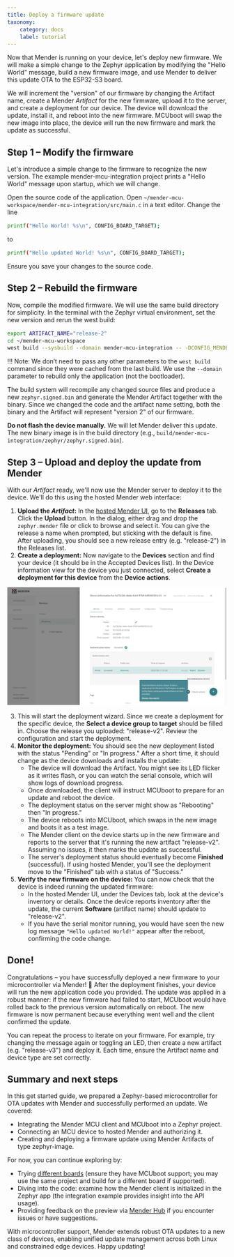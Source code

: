 ```yaml
---
title: Deploy a firmware update
taxonomy:
    category: docs
    label: tutorial
---
```


Now that Mender is running on your device, let's deploy new firmware. We will make a simple change to the Zephyr application by modifying the "Hello World" message, build a new firmware image, and use Mender to deliver this update OTA to the ESP32-S3 board.

We will increment the "version" of our firmware by changing the Artifact name, create a Mender *Artifact* for the new firmware, upload it to the server, and create a deployment for our device. The device will download the update, install it, and reboot into the new firmware. MCUboot will swap the new image into place, the device will run the new firmware and mark the update as successful.


## Step 1 – Modify the firmware

Let's introduce a simple change to the firmware to recognize the new version. The example mender-mcu-integration project prints a "Hello World" message upon startup, which we will change.

Open the source code of the application. Open `~/mender-mcu-workspace/mender-mcu-integration/src/main.c` in a text editor. Change the line

```bash
printf("Hello World! %s\n", CONFIG_BOARD_TARGET);
```

to

```bash
printf("Hello updated World! %s\n", CONFIG_BOARD_TARGET);
```

Ensure you save your changes to the source code.


## Step 2 – Rebuild the firmware

Now, compile the modified firmware. We will use the same build directory for simplicity. In the terminal with the Zephyr virtual environment, set the new version and rerun the west build:

```bash
export ARTIFACT_NAME="release-2"
cd ~/mender-mcu-workspace
west build --sysbuild --domain mender-mcu-integration -- -DCONFIG_MENDER_ARTIFACT_NAME=\"$ARTIFACT_NAME\"
```

!!! Note: We don’t need to pass any other parameters to the `west build` command since they were cached from the last build. We use the `--domain` parameter to rebuild only the application (not the bootloader).

The build system will recompile any changed source files and produce a new `zephyr.signed.bin` and generate the Mender Artifact together with the binary. Since we changed the code and the artifact name setting, both the binary and the Artifact will represent "version 2" of our firmware.

**Do not flash the device manually.** We will let Mender deliver this update. The new binary image is in the build directory (e.g., `build/mender-mcu-integration/zephyr/zephyr.signed.bin`).


## Step 3 – Upload and deploy the update from Mender

With our *Artifact* ready, we'll now use the Mender server to deploy it to the device. We'll do this using the hosted Mender web interface:

1. **Upload the *Artifact*:** In the [hosted Mender UI](https://hosted.mender.io?target=_blank), go to the **Releases** tab. Click the **Upload** button. In the dialog, either drag and drop the `zephyr.mender` file or click to browse and select it. You can give the release a name when prompted, but sticking with the default is fine. After uploading, you should see a new release entry (e.g. "release-2") in the Releases list.
2. **Create a deployment:** Now navigate to the **Devices** section and find your device (it should be in the Accepted Devices list). In the Device information view for the device you just connected, select **Create a deployment for this device** from the **Device actions**.

![create deployment](create-deployment.png)

3. This will start the deployment wizard. Since we create a deployment for the specific device, the **Select a device group to target** should be filled in. Choose the release you uploaded: "release-v2". Review the configuration and start the deployment.
4. **Monitor the deployment:** You should see the new deployment listed with the status "Pending" or "In progress." After a short time, it should change as the device downloads and installs the update:
   * The device will download the Artifact. You might see its LED flicker as it writes flash, or you can watch the serial console, which will show logs of download progress.
   * Once downloaded, the client will instruct MCUboot to prepare for an update and reboot the device.
   * The deployment status on the server might show as "Rebooting" then "In progress."
   * The device reboots into MCUboot, which swaps in the new image and boots it as a test image.
   * The Mender client on the device starts up in the new firmware and reports to the server that it's running the new artifact "release-v2". Assuming no issues, it then marks the update as successful.
   * The server's deployment status should eventually become **Finished** (successful). If using hosted Mender, you'll see the deployment move to the "Finished" tab with a status of "Success."
5. **Verify the new firmware on the device:** You can now check that the device is indeed running the updated firmware:
   * In the hosted Mender UI, under the Devices tab, look at the device's inventory or details. Once the device reports inventory after the update, the current **Software** (artifact name) should update to "release-v2".
   * If you have the serial monitor running, you would have seen the new log message `"Hello updated World!"` appear after the reboot, confirming the code change.

## Done\!

Congratulations – you have successfully deployed a new firmware to your microcontroller via Mender\! 🎉
After the deployment finishes, your device will run the new application code you provided. The update was applied in a robust manner: if the new firmware had failed to start, MCUboot would have rolled back to the previous version automatically on reboot. The new firmware is now permanent because everything went well and the client confirmed the update.

You can repeat the process to iterate on your firmware. For example, try changing the message again or toggling an LED, then create a new artifact (e.g. "release-v3") and deploy it. Each time, ensure the Artifact name and device type are set correctly.

## Summary and next steps

In this get started guide, we prepared a Zephyr-based microcontroller for OTA updates with Mender and successfully performed an update. We covered:
* Integrating the Mender MCU client and MCUboot into a Zephyr project.
* Connecting an MCU device to hosted Mender and authorizing it.
* Creating and deploying a firmware update using Mender Artifacts of type zephyr-image.

For now, you can continue exploring by:
* Trying [different boards](https://github.com/mendersoftware/mender-mcu-integration?target=_blank&tab=readme-ov-file#build-the-project-for-other-boards) (ensure they have MCUboot support; you may use the same project and build for a different board if supported).
* Diving into the code: examine how the Mender client is initialized in the Zephyr app (the integration example provides insight into the API usage).
* Providing feedback on the preview via [Mender Hub](https://hub.mender.io?target=_blank) if you encounter issues or have suggestions.

With microcontroller support, Mender extends robust OTA updates to a new class of devices, enabling unified update management across both Linux and constrained edge devices. Happy updating\!
